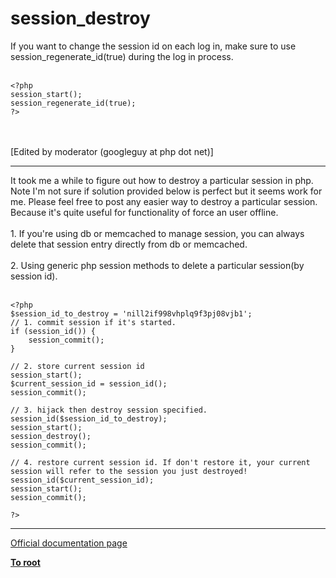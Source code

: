 # session_destroy



If you want to change the session id on each log in, make sure to use session_regenerate_id(true) during the log in process.<br><br>

```
<?php
session_start();
session_regenerate_id(true);
?>
```
<br><br>[Edited by moderator (googleguy at php dot net)]  

---

It took me a while to figure out how to destroy a particular session in php. Note I&apos;m not sure if solution provided below is perfect but it seems work for me. Please feel free to post any easier way to destroy a particular session. Because it&apos;s quite useful for functionality of force an user offline.<br><br>1. If you&apos;re using db or memcached to manage session, you can always delete that session entry directly from db or memcached.<br><br>2. Using generic php session methods to delete a particular session(by session id).<br><br>

```
<?php
$session_id_to_destroy = 'nill2if998vhplq9f3pj08vjb1';
// 1. commit session if it's started.
if (session_id()) {
    session_commit();
}

// 2. store current session id
session_start();
$current_session_id = session_id();
session_commit();

// 3. hijack then destroy session specified.
session_id($session_id_to_destroy);
session_start();
session_destroy();
session_commit();

// 4. restore current session id. If don't restore it, your current session will refer to the session you just destroyed!
session_id($current_session_id);
session_start();
session_commit();

?>
```
  

---

[Official documentation page](https://www.php.net/manual/en/function.session-destroy.php)

**[To root](/README.md)**